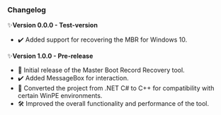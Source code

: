 ### Changelog

✨**Version 0.0.0 - Test-version**

- ✔️ Added support for recovering the MBR for Windows 10.

✨**Version 1.0.0 - Pre-release**

- 🚀 Initial release of the Master Boot Record Recovery tool.
- ✔️ Added MessageBox for interaction.
- 🔄 Converted the project from .NET C# to C++ for compatibility with certain WinPE environments.
- 🛠️ Improved the overall functionality and performance of the tool.
